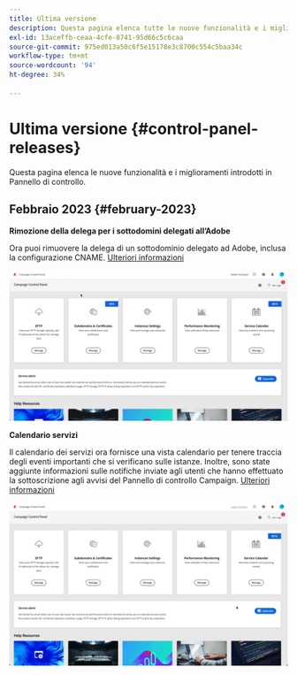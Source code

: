 ```yaml
---
title: Ultima versione
description: Questa pagina elenca tutte le nuove funzionalità e i miglioramenti introdotti in Pannello di controllo
exl-id: 13aceffb-ceaa-4cfe-8741-95d66c5c6caa
source-git-commit: 975ed013a50c6f5e15178e3c8700c554c5baa34c
workflow-type: tm+mt
source-wordcount: '94'
ht-degree: 34%

---
```


# Ultima versione {#control-panel-releases}

Questa pagina elenca le nuove funzionalità e i miglioramenti introdotti in Pannello di controllo.

## Febbraio 2023 {#february-2023}

**Rimozione della delega per i sottodomini delegati all’Adobe**

Ora puoi rimuovere la delega di un sottodominio delegato ad Adobe, inclusa la configurazione CNAME. [Ulteriori informazioni](../subdomains-certificates/using/remove-delegated-subdomains.md)

![](assets/do-not-localize/gif-delegation.gif)


**Calendario servizi**

Il calendario dei servizi ora fornisce una vista calendario per tenere traccia degli eventi importanti che si verificano sulle istanze. Inoltre, sono state aggiunte informazioni sulle notifiche inviate agli utenti che hanno effettuato la sottoscrizione agli avvisi del Pannello di controllo Campaign. [Ulteriori informazioni](../service-events/service-events.md)

![](assets/do-not-localize/gif-calendar.gif)
